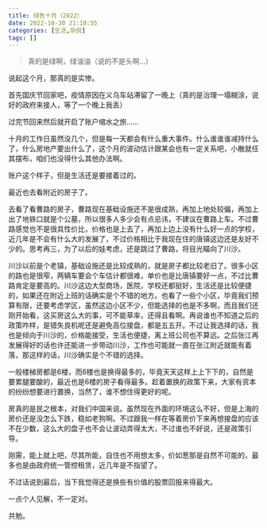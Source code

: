 ```yaml
---
title: 绿色十月（2022）
date: 2022-10-30 21:10:55
categories: [生活,杂侃]
tags: []
---
```


> 真的是绿啊，绿油油（说的不是头啊...）

说起这个月，那真的是实惨。

首先国庆节回家吧，疫情原因在义乌车站滞留了一晚上（真的是治理一塌糊涂，说好的政府来接人，等了一个晚上我丢）

过完节回来然后就开启了账户缩水之旅……

十月的工作日虽然没几个，但是每一天都会有什么重大事件。什么谁谁谁减持什么了，什么房地产要出什么了，这个月的波动估计跟某会也有一定关系吧，小散就任其摆布，咱们也没得什么其他办法啊。

账户这个样子，但是生活还是要接着过的。

最近也去看附近的房子了。

去看了看曹路的房子，曹路现在基础设施还不是很成熟，再加上地处较偏，再加上出了地铁口就是个公墓，所以很多人多少会有点忌讳，不建议在曹路上车。不过曹路感觉也不是很具性价比，价格也是上去了，再加上边上没有什么好一点的学校，近几年是不会有什么大的发展了，不过价格相比于我现在住的唐镇这边还是友好不少的。思考再三，为了以后的娃考虑，还是跳过了曹路，将目光瞄向了川沙。

川沙以前是个老镇，基础设施还是比较成熟的，就是房子都比较老旧了。很多小区的路也是很窄，两辆车要会个车估计都很难，单价也是比唐镇要好一点，不过比曹路肯定是要高的。川沙这边大型商场，医院，学校还都挺好，生活还是比较便捷的，如果还在附近上班的话确实是个不错的地方。也看了一些个小区，毕竟我们预算有限，还要考虑学区，虽然这边小区不少，但能选择的也是不多啊，而且我们还刚开始看，这买房这么大的事，可不能草率，还得且看啊。再说谁也不知道之后的政策咋样，是错失良机呢还是避免高位接盘，都是五五开。不过让我选择的话，我也是倾向于川沙的，价格能接受，生活也便捷，离上班公司也不算远。之后张江再发展得好的话也许还能进一步带动川沙，工作也可能就一直在张江附近就能有着落，那这样的话，川沙确实是个不错的选择。

一般楼梯房都是6楼，而6楼也是换得最多的，毕竟天天这样上上下下的，自然是要累腿要酸的，最近也是6楼的房子看得最多。趁着置换的政策下来，大家有资本的纷纷想要进行置换，当然了，谁不想住得更好的呢。

房真的是民之根本，对我们中国来说。虽然现在外面的环境这么不好，但是上海的房价还是没怎么下跌，稳如老狗啊。不过跟我一样在等着房价下来再想接盘的应该不在少数，这么大的盘子也不会让波动弄得太大，不过谁也不好说，还是政策引导。

刚需，能上就上吧，尽其所能，自住也不用想太多，价如葱那是自然不可能的，最多也是由政府统一管控租赁，近几年是不指望了。

不过话说到最后，当下我觉得还是换些有价值的股票回报来得最大。

一点个人见解，不一定对。

共勉。